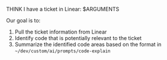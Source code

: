 THINK I have a ticket in Linear: $ARGUMENTS

Our goal is to:
1. Pull the ticket information from Linear
2. Identify code that is potentially relevant to the ticket
3. Summarize the identified code areas based on the format in
   `~/dev/custom/ai/prompts/code-explain`

